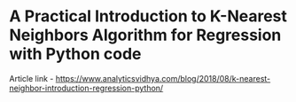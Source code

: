 # A Practical Introduction to K-Nearest Neighbors Algorithm for Regression with Python code

Article link - https://www.analyticsvidhya.com/blog/2018/08/k-nearest-neighbor-introduction-regression-python/
